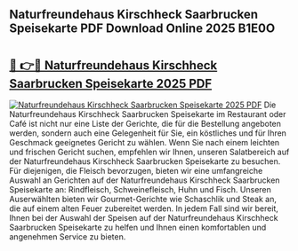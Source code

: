## Naturfreundehaus Kirschheck Saarbrucken Speisekarte PDF Download Online 2025 B1E0O

# <h2><a href="http://gcbnaw.nevu.top/?p=Naturfreundehaus+Kirschheck+Saarbrucken+Speisekarte">🔗 👉🔴 Naturfreundehaus Kirschheck Saarbrucken Speisekarte 2025 PDF</a></h2>

[![Naturfreundehaus Kirschheck Saarbrucken Speisekarte 2025 PDF](https://i.imgur.com/dBaPXMq.png)](http://gcbnaw.nevu.top/?p=Naturfreundehaus+Kirschheck+Saarbrucken+Speisekarte)
Die Naturfreundehaus Kirschheck Saarbrucken Speisekarte im Restaurant oder Café ist nicht nur eine Liste der Gerichte, die für die Bestellung angeboten werden, sondern auch eine Gelegenheit für Sie, ein köstliches und für Ihren Geschmack geeignetes Gericht zu wählen. Wenn Sie nach einem leichten und frischen Gericht suchen, empfehlen wir Ihnen, unseren Salatbereich auf der Naturfreundehaus Kirschheck Saarbrucken Speisekarte zu besuchen. Für diejenigen, die Fleisch bevorzugen, bieten wir eine umfangreiche Auswahl an Gerichten auf der Naturfreundehaus Kirschheck Saarbrucken Speisekarte an: Rindfleisch, Schweinefleisch, Huhn und Fisch. Unseren Auserwählten bieten wir Gourmet-Gerichte wie Schaschlik und Steak an, die auf einem alten Feuer zubereitet werden. In jedem Fall sind wir bereit, Ihnen bei der Auswahl der Speisen auf der Naturfreundehaus Kirschheck Saarbrucken Speisekarte zu helfen und Ihnen einen komfortablen und angenehmen Service zu bieten.
